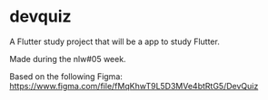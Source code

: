 # devquiz

A Flutter study project that will be a app to study Flutter.

Made during  the nlw#05 week. 

Based on the following Figma:
https://www.figma.com/file/fMqKhwT9L5D3MVe4btRtG5/DevQuiz
